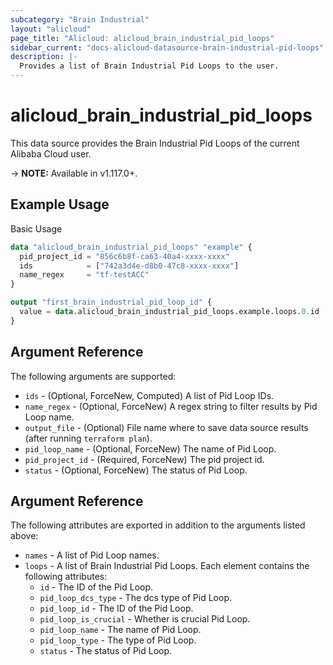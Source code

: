 ```yaml
---
subcategory: "Brain Industrial"
layout: "alicloud"
page_title: "Alicloud: alicloud_brain_industrial_pid_loops"
sidebar_current: "docs-alicloud-datasource-brain-industrial-pid-loops"
description: |-
  Provides a list of Brain Industrial Pid Loops to the user.
---
```


# alicloud\_brain\_industrial\_pid\_loops

This data source provides the Brain Industrial Pid Loops of the current Alibaba Cloud user.

-> **NOTE:** Available in v1.117.0+.

## Example Usage

Basic Usage

```terraform
data "alicloud_brain_industrial_pid_loops" "example" {
  pid_project_id = "856c6b8f-ca63-40a4-xxxx-xxxx"
  ids            = ["742a3d4e-d8b0-47c8-xxxx-xxxx"]
  name_regex     = "tf-testACC"
}

output "first_brain_industrial_pid_loop_id" {
  value = data.alicloud_brain_industrial_pid_loops.example.loops.0.id
}
```

## Argument Reference

The following arguments are supported:

* `ids` - (Optional, ForceNew, Computed)  A list of Pid Loop IDs.
* `name_regex` - (Optional, ForceNew) A regex string to filter results by Pid Loop name.
* `output_file` - (Optional) File name where to save data source results (after running `terraform plan`).
* `pid_loop_name` - (Optional, ForceNew) The name of Pid Loop.
* `pid_project_id` - (Required, ForceNew) The pid project id.
* `status` - (Optional, ForceNew) The status of Pid Loop.

## Argument Reference

The following attributes are exported in addition to the arguments listed above:

* `names` - A list of Pid Loop names.
* `loops` - A list of Brain Industrial Pid Loops. Each element contains the following attributes:
	* `id` - The ID of the Pid Loop.
	* `pid_loop_dcs_type` - The dcs type of Pid Loop.
	* `pid_loop_id` - The ID of the Pid Loop.
	* `pid_loop_is_crucial` - Whether is crucial Pid Loop.
	* `pid_loop_name` - The name of Pid Loop.
	* `pid_loop_type` - The type of Pid Loop.
	* `status` - The status of Pid Loop.
